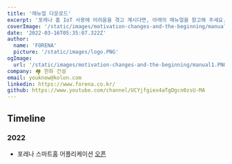 ```yaml
---
title: '매뉴얼 다운로드'
excerpt: '포레나 홈 IoT 사용에 어려움을 겪고 계시다면, 아래의 매뉴얼을 참고해 주세요. 언제 어디서나 간편하게 집안 기기 원격 제어, NA만의 모드 & 스마트 제어,우리집과 이웃집은 에너지를 얼마나 사용 중일까,편의시설 빠른 예약과 이용으로 넓어진 홈 라이프스타일,아파트 주민과 정보 공유는 물론 주민투표까지'
coverImage: '/static/images/motivation-changes-and-the-beginning/manual1.PNG'
date: '2022-03-16T05:35:07.322Z'
author:
  name: 'FORENA'
  picture: '/static/images/logo.PNG'
ogImage:
  url: '/static/images/motivation-changes-and-the-beginning/manual1.PNG'
company: 🏘 한화 건설
email: youknow@kolon.com
linkedin: https://www.forena.co.kr/
github: https://www.youtube.com/channel/UCYjfgiex4aTgDgcn0zsU-MA
--- 
```


## Timeline

### 2022

- 포레나 스마트홈 어플리케이션 [오픈]()
